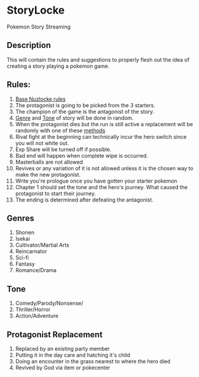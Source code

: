 # StoryLocke
Pokemon Story Streaming

## Description

This will contain the rules and suggestions to properly flesh out the idea of creating a story playing a pokemon game. 

## Rules:

1. [Base Nuzlocke rules](https://bulbapedia.bulbagarden.net/wiki/Nuzlocke_Challenge#Basic_rules)
2. The  protagonist is going to be picked from the 3 starters.
3. The champion of the game is the antagonist of the story.
4. [Genre](#genres) and [Tone](#tone) of story will be done in random.
5. When the protagonist dies but the run is still active a replacement will be randomly with one of these [methods](#protagonist-replacement)
6. Rival fight at the beginning can technically incur the hero switch since you will not white out.
7. Exp Share will be turned off if possible.
8. Bad end will happen when complete wipe is occurred.
9. Masterballs are not allowed
10. Revives or any variation of it is not allowed unless it is the chosen way to make the new protagonist.
11. Write you're prologue once you have gotten your starter pokemon
12. Chapter 1 should set the tone and the hero's journey. What caused the protagonist to start their journey.
13. The ending is determined after defeating the antagonist.

## Genres

1. Shonen
2. Isekai
3. Cultivator/Martial Arts
4. Reincarnator
5. Sci-fi
6. Fantasy
7. Romance/Drama

## Tone
1. Comedy/Parody/Nonsense/
2. Thriller/Horror
3. Action/Adventure

## Protagonist Replacement

1. Replaced by an existing party member
2. Putting it in the day care and hatching it's child
3. Doing an encounter in the grass nearest to where the hero died
4. Revived by God via item or pokecenter